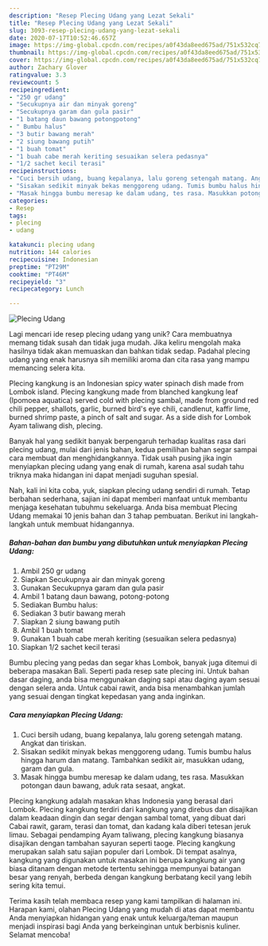 ```yaml
---
description: "Resep Plecing Udang yang Lezat Sekali"
title: "Resep Plecing Udang yang Lezat Sekali"
slug: 3093-resep-plecing-udang-yang-lezat-sekali
date: 2020-07-17T10:52:46.657Z
image: https://img-global.cpcdn.com/recipes/a0f43da8eed675ad/751x532cq70/plecing-udang-foto-resep-utama.jpg
thumbnail: https://img-global.cpcdn.com/recipes/a0f43da8eed675ad/751x532cq70/plecing-udang-foto-resep-utama.jpg
cover: https://img-global.cpcdn.com/recipes/a0f43da8eed675ad/751x532cq70/plecing-udang-foto-resep-utama.jpg
author: Zachary Glover
ratingvalue: 3.3
reviewcount: 5
recipeingredient:
- "250 gr udang"
- "Secukupnya air dan minyak goreng"
- "Secukupnya garam dan gula pasir"
- "1 batang daun bawang potongpotong"
- " Bumbu halus"
- "3 butir bawang merah"
- "2 siung bawang putih"
- "1 buah tomat"
- "1 buah cabe merah keriting sesuaikan selera pedasnya"
- "1/2 sachet kecil terasi"
recipeinstructions:
- "Cuci bersih udang, buang kepalanya, lalu goreng setengah matang. Angkat dan tiriskan."
- "Sisakan sedikit minyak bekas menggoreng udang. Tumis bumbu halus hingga harum dan matang. Tambahkan sedikit air, masukkan udang, garam dan gula."
- "Masak hingga bumbu meresap ke dalam udang, tes rasa. Masukkan potongan daun bawang, aduk rata sesaat, angkat."
categories:
- Resep
tags:
- plecing
- udang

katakunci: plecing udang 
nutrition: 144 calories
recipecuisine: Indonesian
preptime: "PT29M"
cooktime: "PT46M"
recipeyield: "3"
recipecategory: Lunch

---
```



![Plecing Udang](https://img-global.cpcdn.com/recipes/a0f43da8eed675ad/751x532cq70/plecing-udang-foto-resep-utama.jpg)

Lagi mencari ide resep plecing udang yang unik? Cara membuatnya memang tidak susah dan tidak juga mudah. Jika keliru mengolah maka hasilnya tidak akan memuaskan dan bahkan tidak sedap. Padahal plecing udang yang enak harusnya sih memiliki aroma dan cita rasa yang mampu memancing selera kita.

Plecing kangkung is an Indonesian spicy water spinach dish made from Lombok island. Plecing kangkung made from blanched kangkung leaf (Ipomoea aquatica) served cold with plecing sambal, made from ground red chili pepper, shallots, garlic, burned bird&#39;s eye chili, candlenut, kaffir lime, burned shrimp paste, a pinch of salt and sugar. As a side dish for Lombok Ayam taliwang dish, plecing.

Banyak hal yang sedikit banyak berpengaruh terhadap kualitas rasa dari plecing udang, mulai dari jenis bahan, kedua pemilihan bahan segar sampai cara membuat dan menghidangkannya. Tidak usah pusing jika ingin menyiapkan plecing udang yang enak di rumah, karena asal sudah tahu triknya maka hidangan ini dapat menjadi suguhan spesial.


Nah, kali ini kita coba, yuk, siapkan plecing udang sendiri di rumah. Tetap berbahan sederhana, sajian ini dapat memberi manfaat untuk membantu menjaga kesehatan tubuhmu sekeluarga. Anda bisa membuat Plecing Udang memakai 10 jenis bahan dan 3 tahap pembuatan. Berikut ini langkah-langkah untuk membuat hidangannya.

<!--inarticleads1-->

##### Bahan-bahan dan bumbu yang dibutuhkan untuk menyiapkan Plecing Udang:

1. Ambil 250 gr udang
1. Siapkan Secukupnya air dan minyak goreng
1. Gunakan Secukupnya garam dan gula pasir
1. Ambil 1 batang daun bawang, potong-potong
1. Sediakan  Bumbu halus:
1. Sediakan 3 butir bawang merah
1. Siapkan 2 siung bawang putih
1. Ambil 1 buah tomat
1. Gunakan 1 buah cabe merah keriting (sesuaikan selera pedasnya)
1. Siapkan 1/2 sachet kecil terasi


Bumbu plecing yang pedas dan segar khas Lombok, banyak juga ditemui di beberapa masakan Bali. Seperti pada resep sate plecing ini. Untuk bahan dasar daging, anda bisa menggunakan daging sapi atau daging ayam sesuai dengan selera anda. Untuk cabai rawit, anda bisa menambahkan jumlah yang sesuai dengan tingkat kepedasan yang anda inginkan. 

<!--inarticleads2-->

##### Cara menyiapkan Plecing Udang:

1. Cuci bersih udang, buang kepalanya, lalu goreng setengah matang. Angkat dan tiriskan.
1. Sisakan sedikit minyak bekas menggoreng udang. Tumis bumbu halus hingga harum dan matang. Tambahkan sedikit air, masukkan udang, garam dan gula.
1. Masak hingga bumbu meresap ke dalam udang, tes rasa. Masukkan potongan daun bawang, aduk rata sesaat, angkat.


Plecing kangkung adalah masakan khas Indonesia yang berasal dari Lombok. Plecing kangkung terdiri dari kangkung yang direbus dan disajikan dalam keadaan dingin dan segar dengan sambal tomat, yang dibuat dari Cabai rawit, garam, terasi dan tomat, dan kadang kala diberi tetesan jeruk limau. Sebagai pendamping Ayam taliwang, plecing kangkung biasanya disajikan dengan tambahan sayuran seperti taoge. Plecing kangkung merupakan salah satu sajian populer dari Lombok. Di tempat asalnya, kangkung yang digunakan untuk masakan ini berupa kangkung air yang biasa ditanam dengan metode tertentu sehingga mempunyai batangan besar yang renyah, berbeda dengan kangkung berbatang kecil yang lebih sering kita temui. 

Terima kasih telah membaca resep yang kami tampilkan di halaman ini. Harapan kami, olahan Plecing Udang yang mudah di atas dapat membantu Anda menyiapkan hidangan yang enak untuk keluarga/teman maupun menjadi inspirasi bagi Anda yang berkeinginan untuk berbisnis kuliner. Selamat mencoba!
